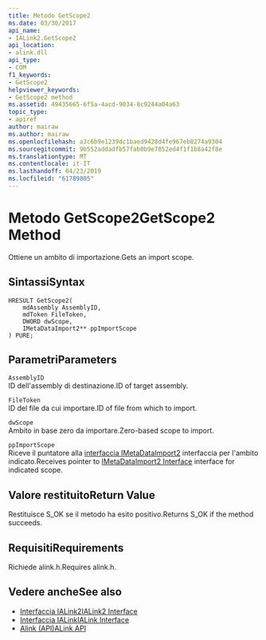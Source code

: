 ```yaml
---
title: Metodo GetScope2
ms.date: 03/30/2017
api_name:
- IALink2.GetScope2
api_location:
- alink.dll
api_type:
- COM
f1_keywords:
- GetScope2
helpviewer_keywords:
- GetScope2 method
ms.assetid: 49435665-6f5a-4acd-9034-8c9244a04a63
topic_type:
- apiref
author: mairaw
ms.author: mairaw
ms.openlocfilehash: a3c6b9e1239dc1baed9428d4fe967eb8274a9304
ms.sourcegitcommit: 9b552addadfb57fab0b9e7852ed4f1f1b8a42f8e
ms.translationtype: MT
ms.contentlocale: it-IT
ms.lasthandoff: 04/23/2019
ms.locfileid: "61789805"
---
```

# <a name="getscope2-method"></a><span data-ttu-id="7e967-102">Metodo GetScope2</span><span class="sxs-lookup"><span data-stu-id="7e967-102">GetScope2 Method</span></span>
<span data-ttu-id="7e967-103">Ottiene un ambito di importazione.</span><span class="sxs-lookup"><span data-stu-id="7e967-103">Gets an import scope.</span></span>  
  
## <a name="syntax"></a><span data-ttu-id="7e967-104">Sintassi</span><span class="sxs-lookup"><span data-stu-id="7e967-104">Syntax</span></span>  
  
```  
HRESULT GetScope2(  
    mdAssembly AssemblyID,  
    mdToken FileToken,  
    DWORD dwScope,  
    IMetaDataImport2** ppImportScope  
) PURE;   
```  
  
## <a name="parameters"></a><span data-ttu-id="7e967-105">Parametri</span><span class="sxs-lookup"><span data-stu-id="7e967-105">Parameters</span></span>  
 `AssemblyID`  
 <span data-ttu-id="7e967-106">ID dell'assembly di destinazione.</span><span class="sxs-lookup"><span data-stu-id="7e967-106">ID of target assembly.</span></span>  
  
 `FileToken`  
 <span data-ttu-id="7e967-107">ID del file da cui importare.</span><span class="sxs-lookup"><span data-stu-id="7e967-107">ID of file from which to import.</span></span>  
  
 `dwScope`  
 <span data-ttu-id="7e967-108">Ambito in base zero da importare.</span><span class="sxs-lookup"><span data-stu-id="7e967-108">Zero-based scope to import.</span></span>  
  
 `ppImportScope`  
 <span data-ttu-id="7e967-109">Riceve il puntatore alla [interfaccia IMetaDataImport2](../../../../docs/framework/unmanaged-api/metadata/imetadataimport2-interface.md) interfaccia per l'ambito indicato.</span><span class="sxs-lookup"><span data-stu-id="7e967-109">Receives pointer to [IMetaDataImport2 Interface](../../../../docs/framework/unmanaged-api/metadata/imetadataimport2-interface.md) interface for indicated scope.</span></span>  
  
## <a name="return-value"></a><span data-ttu-id="7e967-110">Valore restituito</span><span class="sxs-lookup"><span data-stu-id="7e967-110">Return Value</span></span>  
 <span data-ttu-id="7e967-111">Restituisce S_OK se il metodo ha esito positivo.</span><span class="sxs-lookup"><span data-stu-id="7e967-111">Returns S_OK if the method succeeds.</span></span>  
  
## <a name="requirements"></a><span data-ttu-id="7e967-112">Requisiti</span><span class="sxs-lookup"><span data-stu-id="7e967-112">Requirements</span></span>  
 <span data-ttu-id="7e967-113">Richiede alink.h.</span><span class="sxs-lookup"><span data-stu-id="7e967-113">Requires alink.h.</span></span>  
  
## <a name="see-also"></a><span data-ttu-id="7e967-114">Vedere anche</span><span class="sxs-lookup"><span data-stu-id="7e967-114">See also</span></span>

- [<span data-ttu-id="7e967-115">Interfaccia IALink2</span><span class="sxs-lookup"><span data-stu-id="7e967-115">IALink2 Interface</span></span>](../../../../docs/framework/unmanaged-api/alink/ialink2-interface.md)
- [<span data-ttu-id="7e967-116">Interfaccia IALink</span><span class="sxs-lookup"><span data-stu-id="7e967-116">IALink Interface</span></span>](../../../../docs/framework/unmanaged-api/alink/ialink-interface.md)
- [<span data-ttu-id="7e967-117">Alink (API)</span><span class="sxs-lookup"><span data-stu-id="7e967-117">ALink API</span></span>](../../../../docs/framework/unmanaged-api/alink/index.md)
